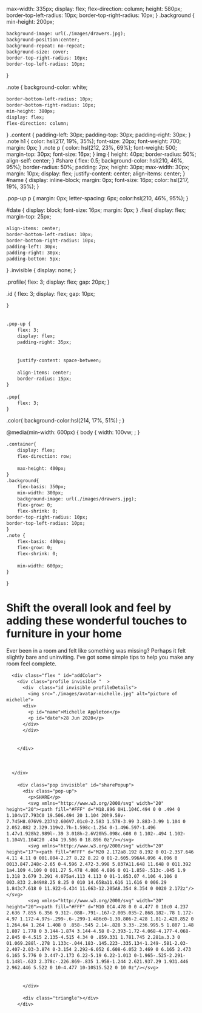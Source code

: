 max-width: 335px;
    display: flex;
    flex-direction: column;
    height: 580px;
    border-top-left-radius: 10px;
    border-top-right-radius: 10px;
}
.background {
    min-height: 200px;
   
    background-image: url(./images/drawers.jpg);
    background-position:center;
    background-repeat: no-repeat;
    background-size: cover;
    border-top-right-radius: 10px;
    border-top-left-radius: 10px;
}

.note {
    background-color: white;
    
    border-bottom-left-radius: 10px;
    border-bottom-right-radius: 10px;
    min-height: 380px;
    display: flex;
    flex-direction: column;

}
.content {
    padding-left: 30px;
    padding-top: 30px;
    padding-right: 30px;
}
.note h1 {
    color: hsl(217, 19%, 35%);
    font-size: 20px;
   font-weight: 700;
   margin: 0px;
}
.note p {
    color: hsl(212, 23%, 69%);
    font-weight: 500;
    margin-top: 30px;
    font-size: 16px;
}
img {
    height: 40px;
    border-radius: 50%;
    align-self: center;
}
#share {
    flex: 0.5;
    background-color: hsl(210, 46%, 95%);
    border-radius: 50%;
    padding: 2px;
    height: 30px;
    max-width: 30px;
    margin: 10px;
    display: flex;
    justify-content: center;
    align-items: center;
}
#name {
    display: inline-block;
    margin: 0px;
    font-size: 16px;
    color: hsl(217, 19%, 35%);
}

.pop-up p {
    margin: 0px;
    letter-spacing: 6px;
    color:hsl(210, 46%, 95%);
}

#date {
    display: block;
    font-size: 16px;
    margin: 0px;
}
.flex{
    display: flex;
    margin-top: 25px;
    
    align-items: center;
    border-bottom-left-radius: 10px;
    border-bottom-right-radius: 10px;
    padding-left: 30px;
    padding-right: 30px;
    padding-bottom: 5px;
    
}
.invisible {
    display: none;
}

.profile{
    flex: 3;
    display: flex;
    gap: 20px;
}

.id
    {
        flex: 3;
        display: flex;
        gap: 10px;
        
    }


    .pop-up {
        flex: 3;
        display: flex;
        padding-right: 35px;
        
        
        justify-content: space-between;
        
        align-items: center;
        border-radius: 15px;
    }

    .pop{ 
        flex: 3;
    }

.color{
    background-color:hsl(214, 17%, 51%) ;
}

@media(min-width: 600px) {
    body {
        width: 100vw;
        ;
    }

    
    .container{
        display: flex;
        flex-direction: row;
        
        max-height: 400px;
    }
    .background{
        flex-basis: 350px;
        min-width: 300px;
        background-image: url(./images/drawers.jpg);
        flex-grow: 0;
        flex-shrink: 0;
    border-top-right-radius: 10px;
    border-top-left-radius: 10px;
    }
    .note {
        flex-basis: 400px;
        flex-grow: 0;
        flex-shrink: 0;
        
        min-width: 600px;
    }
}

<div class="content">
        <h1>Shift the overall look and feel by adding these wonderful 
          touches to furniture in your home</h1>
        <p>Ever been in a room and felt like something was missing? Perhaps 
          it felt slightly bare and uninviting. I’ve got some simple tips 
          to help you make any room feel complete.</p>
      
      
      <div class="flex " id="addColor">
        <div class="profile invisible "  > 
          <div  class="id invisible profileDetails">
            <img src="./images/avatar-michelle.jpg" alt="picture of michelle">
          <div>
            <p id="name">Michelle Appleton</p>
            <p id="date">28 Jun 2020</p>
          </div> 
          </div>
          
          
        </div>



      </div>
        
        <div class="pop invisible" id="sharePopup">
          <div class="pop-up">
            <p>SHARE</p>
            <svg xmlns="http://www.w3.org/2000/svg" width="20" height="20"><path fill="#FFF" d="M18.896 0H1.104C.494 0 0 .494 0 1.104v17.793C0 19.506.494 20 1.104 20h9.58v-7.745H8.076V9.237h2.606V7.01c0-2.583 1.578-3.99 3.883-3.99 1.104 0 2.052.082 2.329.119v2.7h-1.598c-1.254 0-1.496.597-1.496 1.47v1.928h2.989l-.39 3.018h-2.6V20h5.098c.608 0 1.102-.494 1.102-1.104V1.104C20 .494 19.506 0 18.896 0z"/></svg>
            <svg xmlns="http://www.w3.org/2000/svg" width="20" height="17"><path fill="#FFF" d="M20 2.172a8.192 8.192 0 01-2.357.646 4.11 4.11 0 001.804-2.27 8.22 8.22 0 01-2.605.996A4.096 4.096 0 0013.847.248c-2.65 0-4.596 2.472-3.998 5.037A11.648 11.648 0 011.392 1a4.109 4.109 0 001.27 5.478 4.086 4.086 0 01-1.858-.513c-.045 1.9 1.318 3.679 3.291 4.075a4.113 4.113 0 01-1.853.07 4.106 4.106 0 003.833 2.849A8.25 8.25 0 010 14.658a11.616 11.616 0 006.29 1.843c7.618 0 11.922-6.434 11.663-12.205A8.354 8.354 0 0020 2.172z"/></svg>
            <svg xmlns="http://www.w3.org/2000/svg" width="20" height="20"><path fill="#FFF" d="M10 0C4.478 0 0 4.477 0 10c0 4.237 2.636 7.855 6.356 9.312-.088-.791-.167-2.005.035-2.868.182-.78 1.172-4.97 1.172-4.97s-.299-.6-.299-1.486c0-1.39.806-2.428 1.81-2.428.852 0 1.264.64 1.264 1.408 0 .858-.545 2.14-.828 3.33-.236.995.5 1.807 1.48 1.807 1.778 0 3.144-1.874 3.144-4.58 0-2.393-1.72-4.068-4.177-4.068-2.845 0-4.515 2.135-4.515 4.34 0 .859.331 1.781.745 2.281a.3.3 0 01.069.288l-.278 1.133c-.044.183-.145.223-.335.134-1.249-.581-2.03-2.407-2.03-3.874 0-3.154 2.292-6.052 6.608-6.052 3.469 0 6.165 2.473 6.165 5.776 0 3.447-2.173 6.22-5.19 6.22-1.013 0-1.965-.525-2.291-1.148l-.623 2.378c-.226.869-.835 1.958-1.244 2.621.937.29 1.931.446 2.962.446 5.522 0 10-4.477 10-10S15.522 0 10 0z"/></svg>


          </div>

          <div class="triangle"></div>
        </div>
        
        